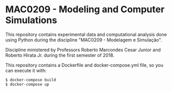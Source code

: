# MAC0209 - Modeling and Computer Simulations

This repository contains  experimental data and computational analysis done
using Python during the discipline "MAC0209 - Modelagem e Simulação".

Discipline ministered by Professors Roberto Marcondes Cesar Junior and Roberto Hirata Jr. during the first semester of 2018.

This repository contains a Dockerfile and docker-compose.yml file, so you can execute it with:

```
$ docker-compose build
$ docker-compose up
```